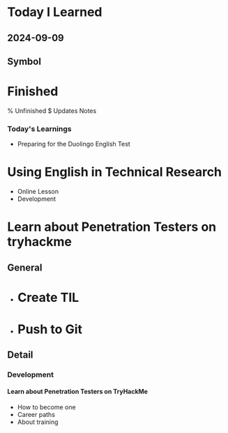 # Today I Learned

## 2024-09-09

## Symbol
# Finished
% Unfinished
$ Updates Notes


### Today's Learnings
  - Preparing for the Duolingo English Test
   # Using English in Technical Research

  - Online Lesson
  - Development
   # Learn about Penetration Testers on tryhackme

## General
  - # Create TIL
  - # Push to Git



## Detail

### Development
#### Learn about Penetration Testers on TryHackMe
- How to become one
- Career paths
- About training